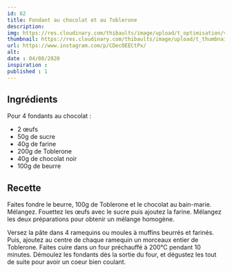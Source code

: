 ```yaml
---
id: 62
title: Fondant au chocolat et au Toblerone
description: 
img: https://res.cloudinary.com/thibaults/image/upload/t_optimisation/v1600523373/Recipes/20200804_fondant_chocolat.jpg
thumbnail: https://res.cloudinary.com/thibaults/image/upload/t_thumbnail_josie/v1600523373/Recipes/20200804_fondant_chocolat.jpg
url: https://www.instagram.com/p/CDecOEECtPx/
alt: 
date : 04/08/2020
inspiration :
published : 1
---
```


## Ingrédients
Pour 4 fondants au chocolat :
 - 2 œufs
 - 50g de sucre
 - 40g de farine
 - 200g de Toblerone
 - 40g de chocolat noir
 - 100g de beurre


## Recette
Faites fondre le beurre, 100g de Toblerone et le chocolat au bain-marie. Mélangez. Fouettez les œufs avec le sucre puis ajoutez la farine. Mélangez les deux préparations pour obtenir un mélange homogène.

Versez la pâte dans 4 ramequins ou moules à muffins beurrés et farinés. Puis, ajoutez au centre de chaque ramequin un morceaux entier de Toblerone. Faites cuire dans un four préchauffé à 200°C pendant 10 minutes. Démoulez les fondants dès la sortie du four, et dégustez les tout de suite pour avoir un coeur bien coulant.